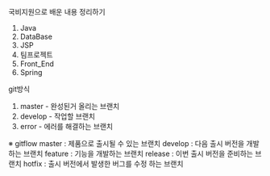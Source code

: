 국비지원으로 배운 내용 정리하기
1. Java
2. DataBase
3. JSP
4. 팀프로젝트
5. Front_End
6. Spring

git방식
1. master - 완성된거 올리는 브랜치
2. develop - 작업할 브랜치
3. error - 에러를 해결하는 브랜치


※ gitflow
master : 제품으로 출시될 수 있는 브랜치
develop : 다음 출시 버전을 개발하는 브랜치
feature : 기능을 개발하는 브랜치
release : 이번 출시 버전을 준비하는 브랜치
hotfix : 출시 버전에서 발생한 버그를 수정 하는 브랜치
